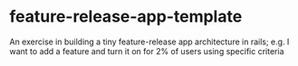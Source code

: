 # feature-release-app-template
An exercise in building a tiny feature-release app architecture in rails; e.g. I want to add a feature and turn it on for 2% of users using specific criteria
